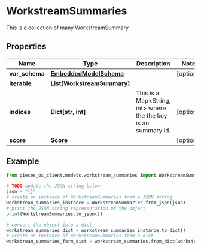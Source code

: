 # WorkstreamSummaries

This is a collection of many WorkstreamSummary

## Properties

Name | Type | Description | Notes
------------ | ------------- | ------------- | -------------
**var_schema** | [**EmbeddedModelSchema**](EmbeddedModelSchema) |  | [optional] 
**iterable** | [**List[WorkstreamSummary]**](WorkstreamSummary) |  | 
**indices** | **Dict[str, int]** | This is a Map&lt;String, int&gt; where the the key is an summary id. | [optional] 
**score** | [**Score**](Score) |  | [optional] 

## Example

```python
from pieces_os_client.models.workstream_summaries import WorkstreamSummaries

# TODO update the JSON string below
json = "{}"
# create an instance of WorkstreamSummaries from a JSON string
workstream_summaries_instance = WorkstreamSummaries.from_json(json)
# print the JSON string representation of the object
print(WorkstreamSummaries.to_json())

# convert the object into a dict
workstream_summaries_dict = workstream_summaries_instance.to_dict()
# create an instance of WorkstreamSummaries from a dict
workstream_summaries_form_dict = workstream_summaries.from_dict(workstream_summaries_dict)
```




